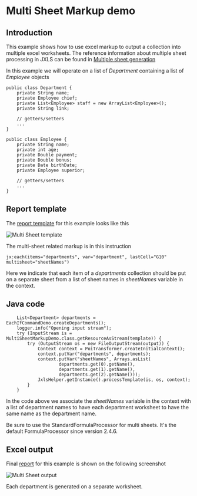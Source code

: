 Multi Sheet Markup  demo
=========================

Introduction
------------

This example shows how to use excel markup to output a collection into multiple excel worksheets.
The reference information about multiple sheet processing in JXLS can be found
in [Multiple sheet generation](../reference/multi_sheets.html)

In this example we will operate on a list of *Department* containing a list of *Employee* objects

    public class Department {
        private String name;
        private Employee chief;
        private List<Employee> staff = new ArrayList<Employee>();
        private String link;

        // getters/setters
        ...
    }

    public class Employee {
        private String name;
        private int age;
        private Double payment;
        private Double bonus;
        private Date birthDate;
        private Employee superior;

        // getters/setters
        ...
    }

Report template
---------------

The [report template](../xls/multisheet_markup_template.xls) for this example looks like this

![Multi Sheet template](../images/multi_sheet_markup_template.png)

The multi-sheet related markup is in this instruction

    jx:each(items="departments", var="department", lastCell="G10" multisheet="sheetNames")

Here we indicate that each item of a _departments_ collection should be put on a separate sheet
from a list of sheet names in _sheetNames_ variable in the context.

Java code
---------

        List<Department> departments = EachIfCommandDemo.createDepartments();
        logger.info("Opening input stream");
        try (InputStream is = MultiSheetMarkupDemo.class.getResourceAsStream(template)) {
            try (OutputStream os = new FileOutputStream(output)) {
                Context context = PoiTransformer.createInitialContext();
                context.putVar("departments", departments);
                context.putVar("sheetNames", Arrays.asList(
                        departments.get(0).getName(),
                        departments.get(1).getName(),
                        departments.get(2).getName()));
                JxlsHelper.getInstance().processTemplate(is, os, context);
            }
        }

In the code above we associate the _sheetNames_ variable in the context with a list of department names
to have each department worksheet to have the same name as the department name.

Be sure to use the StandardFormulaProcessor for multi sheets. It's the default FormulaProcessor since version 2.4.6.

Excel output
------------

Final [report](../xls/multisheet_markup_output.xls) for this example is shown on the following screenshot

![Multi Sheet output](../images/multi_sheet_markup_output.png)

Each department is generated on a separate worksheet.